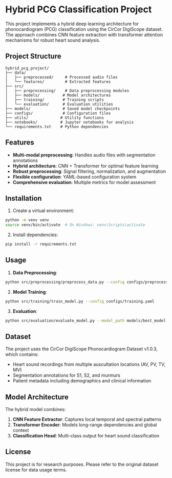 # Hybrid PCG Classification Project

This project implements a hybrid deep learning architecture for phonocardiogram (PCG) classification using the CirCor DigiScope dataset. The approach combines CNN feature extraction with transformer attention mechanisms for robust heart sound analysis.

## Project Structure

```
hybrid_pcg_project/
├── data/
│   ├── preprocessed/     # Processed audio files
│   └── features/         # Extracted features
├── src/
│   ├── preprocessing/    # Data preprocessing modules
│   ├── models/          # Model architectures
│   ├── training/        # Training scripts
│   └── evaluation/      # Evaluation utilities
├── models/              # Saved model checkpoints
├── configs/             # Configuration files
├── utils/              # Utility functions
├── notebooks/          # Jupyter notebooks for analysis
└── requirements.txt    # Python dependencies
```

## Features

- **Multi-modal preprocessing**: Handles audio files with segmentation annotations
- **Hybrid architecture**: CNN + Transformer for optimal feature learning
- **Robust preprocessing**: Signal filtering, normalization, and augmentation
- **Flexible configuration**: YAML-based configuration system
- **Comprehensive evaluation**: Multiple metrics for model assessment

## Installation

1. Create a virtual environment:
```bash
python -m venv venv
source venv/bin/activate  # On Windows: venv\Scripts\activate
```

2. Install dependencies:
```bash
pip install -r requirements.txt
```

## Usage

1. **Data Preprocessing**:
```bash
python src/preprocessing/preprocess_data.py --config configs/preprocessing.yaml
```

2. **Model Training**:
```bash
python src/training/train_model.py --config configs/training.yaml
```

3. **Evaluation**:
```bash
python src/evaluation/evaluate_model.py --model_path models/best_model.pth
```

## Dataset

The project uses the CirCor DigiScope Phonocardiogram Dataset v1.0.3, which contains:
- Heart sound recordings from multiple auscultation locations (AV, PV, TV, MV)
- Segmentation annotations for S1, S2, and murmurs
- Patient metadata including demographics and clinical information

## Model Architecture

The hybrid model combines:
1. **CNN Feature Extractor**: Captures local temporal and spectral patterns
2. **Transformer Encoder**: Models long-range dependencies and global context
3. **Classification Head**: Multi-class output for heart sound classification

## License

This project is for research purposes. Please refer to the original dataset license for data usage terms.
